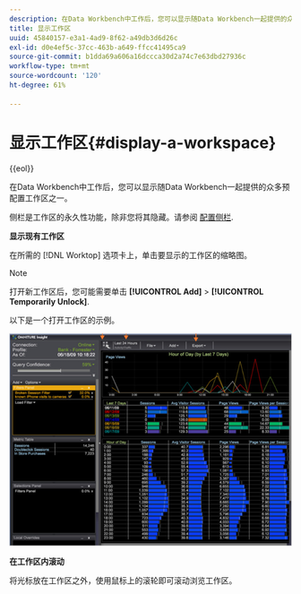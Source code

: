 ```yaml
---
description: 在Data Workbench中工作后，您可以显示随Data Workbench一起提供的众多预配置工作区之一。
title: 显示工作区
uuid: 45840157-e3a1-4ad9-8f62-a49db3d6d26c
exl-id: d0e4ef5c-37cc-463b-a649-ffcc41495ca9
source-git-commit: b1dda69a606a16dccca30d2a74c7e63dbd27936c
workflow-type: tm+mt
source-wordcount: '120'
ht-degree: 61%

---
```


# 显示工作区{#display-a-workspace}

{{eol}}

在Data Workbench中工作后，您可以显示随Data Workbench一起提供的众多预配置工作区之一。

侧栏是工作区的永久性功能，除非您将其隐藏。请参阅 [配置侧栏](../../../home/c-get-started/c-config-sidebar.md#concept-41db771b302e43018e5a9daa40b397e6).

**显示现有工作区**

在所需的 [!DNL Worktop] 选项卡上，单击要显示的工作区的缩略图。

>[!NOTE]
>
>打开新工作区后，您可能需要单击 **[!UICONTROL Add]** > **[!UICONTROL Temporarily Unlock]**.

以下是一个打开工作区的示例。

![](assets/client-dis.png)

**在工作区内滚动**

将光标放在工作区之外，使用鼠标上的滚轮即可滚动浏览工作区。
